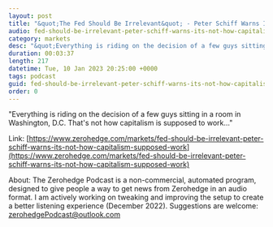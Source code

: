 ```yaml
---
layout: post
title: "&quot;The Fed Should Be Irrelevant&quot; - Peter Schiff Warns It's &quot;Not How Capitalism Is Supposed To Work&quot;"
audio: fed-should-be-irrelevant-peter-schiff-warns-its-not-how-capitalism-supposed-work-0
category: markets
desc: "&quot;Everything is riding on the decision of a few guys sitting in a room in Washington, D.C. That's not how capitalism is supposed to work...&quot;"
duration: 00:03:37
length: 217
datetime: Tue, 10 Jan 2023 20:25:00 +0000
tags: podcast
guid: fed-should-be-irrelevant-peter-schiff-warns-its-not-how-capitalism-supposed-work-0
order: 0
---
```

&quot;Everything is riding on the decision of a few guys sitting in a room in Washington, D.C. That's not how capitalism is supposed to work...&quot;

Link: [https://www.zerohedge.com/markets/fed-should-be-irrelevant-peter-schiff-warns-its-not-how-capitalism-supposed-work](https://www.zerohedge.com/markets/fed-should-be-irrelevant-peter-schiff-warns-its-not-how-capitalism-supposed-work)

About: The Zerohedge Podcast is a non-commercial, automated program, designed to give people a way to get news from Zerohedge in an audio format.  I am actively working on tweaking and improving the setup to create a better listening experience (December 2022).  Suggestions are welcome: [zerohedgePodcast@outlook.com](mailto:zerohedgePodcast@outlook.com)